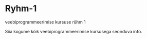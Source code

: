 # Ryhm-1
veebiprogrammeerimise kursuse rühm 1

Siia kogume kõik veebiprogrammeerimise kursusega seonduva info.
